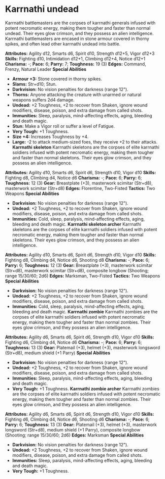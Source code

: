 # Karrnathi undead

Karrnathi battlemasters are the corpses of karrnathi generals infused
with potent necromatic energy, making them tougher and faster than
normal undead. Their eyes glow crimson, and they possess an alien
intelligence. Karrnathi battlemasters are encased in stone armour
covered in thorny spikes, and often lead other karrnathi undead into
battle.

**Attributes:** Agility d12, Smarts d6, Spirit d10, Strength d12+5,
Vigor d12+3
**Skills:** Fighting d10, Intimidation d12+1, Climbing d12+4, Notice
d12+1
**Charisma:** -; **Pace:** 6; **Parry:** 7; **Toughness:** 19 (3)
**Edges:** Command, Frenzy, Natural Leader
**Special Abilities**

- **Armour +3:** Stone covered in thorny spikes.
- **Slams:** Str+d10; Stun.
- **Darkvision:** No vision penalties for darkness (range 12").
- **Thorns:** Anyone attacking the creature with unarmed or natural
weapons suffers 2d4 damage.
- **Undead:** +2 Toughness, +2 to recover from Shaken, ignore wound
modifiers, disease, poison, and extra damage from called shots.
- **Immunities:** Sleep, paralysis, mind-affecting effects, aging,
bleeding and death magic.
- **Stun:** Make a Vigor roll or suffer a level of Fatigue.
- **Very Tough:** +1 Toughness.
- **Size +4:** Increases Toughness by +4.
- **Large:** -2 to attack medium-sized foes, they receive +2 to their
attacks.
**Karrnathi skeleton**
Karrnathi skeletons are the corpses of elite karrnathi soldiers
infused with potent necromatic energy, making them tougher and faster
than normal skeletons. Their eyes glow crimson, and they possess an
alien intelligence.

**Attributes:** Agility d10, Smarts d6, Spirit d6, Strength d10, Vigor
d10
**Skills:** Fighting d8, Climbing d4, Notice d6
**Charisma:** -; **Pace:** 6; **Parry:** 6; **Toughness:** 12 (3)
**Gear:** Breastplate (+3), masterwork scimitar (Str+d8), masterwork
scimitar (Str+d8)
**Edges:** Florentine, Two-Fisted
**Tactics:** Two Weapons
**Special Abilities**

- **Darkvision:** No vision penalties for darkness (range 12").
- **Undead:** +2 Toughness, +2 to recover from Shaken, ignore wound
modifiers, disease, poison, and extra damage from called shots.
- **Immunities:** Cold, sleep, paralysis, mind-affecting effects, aging,
bleeding and death magic.
**Karrnathi skeleton archer**
Karrnathi skeletons are the corpses of elite karrnathi soldiers
infused with potent necromatic energy, making them tougher and faster
than normal skeletons. Their eyes glow crimson, and they possess an
alien intelligence.

**Attributes:** Agility d10, Smarts d6, Spirit d6, Strength d10, Vigor
d10
**Skills:** Fighting d8, Climbing d4, Notice d6, Shooting d8
**Charisma:** -; **Pace:** 6; **Parry:** 6; **Toughness:** 12 (3)
**Gear:** Breastplate (+3), masterwork scimitar (Str+d8), masterwork
scimitar (Str+d8), composite longbow (Shooting; range 15/30/60; 2d6)
**Edges:** Marksman, Two-Fisted
**Tactics:** Two Weapons
**Special Abilities**

- **Darkvision:** No vision penalties for darkness (range 12").
- **Undead:** +2 Toughness, +2 to recover from Shaken, ignore wound
modifiers, disease, poison, and extra damage from called shots.
- **Immunities:** Cold, sleep, paralysis, mind-affecting effects, aging,
bleeding and death magic.
**Karrnathi zombie**
Karrnathi zombies are the corpses of elite karrnathi soldiers infused
with potent necromatic energy, making them tougher and faster than
normal zombies. Their eyes glow crimson, and they possess an alien
intelligence.

**Attributes:** Agility d6, Smarts d6, Spirit d6, Strength d10, Vigor
d10
**Skills:** Fighting d6, Climbing d4, Notice d6
**Charisma:** -; **Pace:** 6; **Parry:** 6; **Toughness:** 13 (3)
**Gear:** Platemail (+3), helmet (+3), masterwork longsword (Str+d8),
medium shield (+1 Parry)
**Special Abilities**

- **Darkvision:** No vision penalties for darkness (range 12").
- **Undead:** +2 Toughness, +2 to recover from Shaken, ignore wound
modifiers, disease, poison, and extra damage from called shots.
- **Immunities:** Sleep, paralysis, mind-affecting effects, aging,
bleeding and death magic.
- **Very Tough:** +1 Toughness.
**Karrnathi zombie archer**
Karrnathi zombies are the corpses of elite karrnathi soldiers infused
with potent necromatic energy, making them tougher and faster than
normal zombies. Their eyes glow crimson, and they possess an alien
intelligence.

**Attributes:** Agility d6, Smarts d6, Spirit d6, Strength d10, Vigor
d10
**Skills:** Fighting d6, Climbing d4, Notice d6, Shooting d6
**Charisma:** -; **Pace:** 6; **Parry:** 6; **Toughness:** 13 (3)
**Gear:** Platemail (+3), helmet (+3), masterwork longsword (Str+d8),
medium shield (+1 Parry), composite longbow (Shooting; range 15/30/60;
2d6)
**Edges:** Marksman
**Special Abilities**

- **Darkvision:** No vision penalties for darkness (range 12").
- **Undead:** +2 Toughness, +2 to recover from Shaken, ignore wound
modifiers, disease, poison, and extra damage from called shots.
- **Immunities:** Sleep, paralysis, mind-affecting effects, aging,
bleeding and death magic.
- **Very Tough:** +1 Toughness.
